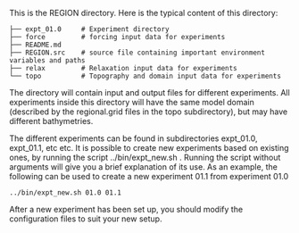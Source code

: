 This is the REGION directory. Here is the typical content of this directory:

    ├── expt_01.0     # Experiment directory
    ├── force         # forcing input data for experiments
    ├── README.md      
    ├── REGION.src    # source file containing important environment variables and paths
    ├── relax         # Relaxation input data for experiments
    └── topo          # Topography and domain input data for experiments

The directory will contain input and output files for different experiments. All experiments inside this directory will have the same model domain (described by the regional.grid files in the topo subdirectory), but may have different bathymetries.

The different experiments can be found in subdirectories expt_01.0, expt_01.1, etc etc. It is possible to create new experiments based on existing ones, by running the script ../bin/expt_new.sh .  Running the script without arguments will give you a brief explanation of its use. As an example, the following can be used to create a new experiment 01.1 from experiment 01.0

    ../bin/expt_new.sh 01.0 01.1

After a new experiment has been set up, you should modify the configuration files to suit your new setup.
